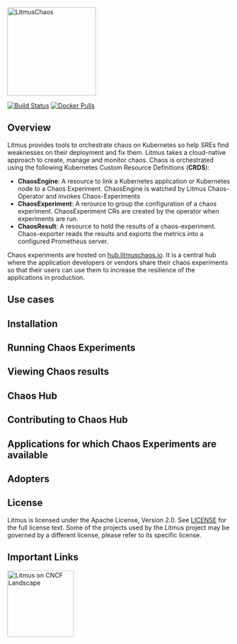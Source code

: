 <img alt="LitmusChaos" src="https://landscape.cncf.io/logos/litmus.svg" width="200">



[![Build Status](https://travis-ci.org/litmuschaos/litmus.svg?branch=master)](https://travis-ci.org/litmuschaos/litmus)
[![Docker Pulls](https://img.shields.io/docker/pulls/openebs/ansible-runner.svg)](https://hub.docker.com/r/openebs/ansible-runner)

## Overview
Litmus provides tools to orchestrate chaos on Kubernetes so help SREs find weaknesses on their deployment and fix them. Litmus takes a cloud-native approach to create, manage and monitor chaos. Chaos is orchestrated using the following Kubernetes Custom Resource Definitions (**CRDS**):
- **ChaosEngine**: A resource to link a Kubernetes application or Kubernetes node to a Chaos Experiment. ChaosEngine is watched by Litmus Chaos-Operator and invokes Chaos-Experiments
- **ChaosExperiment**: A rerource to group the configuration of a chaos experiment. ChaosExperiment CRs are created by the operator when experiments are run. 
- **ChaosResult**: A resource to hold the results of a chaos-experiment. Chaos-exporter reads the results and exports the metrics into a configured Prometheus server.

Chaos experiments are hosted on <a href="https://hub.litmuschaos.io" target="_blank">hub.litmuschaos.io</a>. It is a central hub where the application developers or vendors share their chaos experiments so that their users can use them to increase the resilience of the applications in production.


## Use cases

## Installation

## Running Chaos Experiments

## Viewing Chaos results

## Chaos Hub

## Contributing to Chaos Hub

## Applications for which Chaos Experiments are available

## Adopters

## License

Litmus is licensed under the Apache License, Version 2.0. See [LICENSE](./LICENSE) for the full license text. Some of 
the projects used by the Litmus project may be governed by a different license, please refer to its specific license.

## Important Links
<a href="https://landscape.cncf.io/selected=litmus">
  <img src="https://landscape.cncf.io/images/left-logo.svg" alt="Litmus on CNCF Landscape" width="150">
</a>
